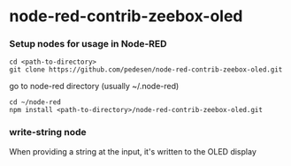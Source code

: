 # node-red-contrib-zeebox-oled

### Setup nodes for usage in Node-RED

```
cd <path-to-directory>
git clone https://github.com/pedesen/node-red-contrib-zeebox-oled.git
```

go to node-red directory (usually ~/.node-red)

```
cd ~/node-red
npm install <path-to-directory>/node-red-contrib-zeebox-oled.git

```

### write-string node

When providing a string at the input, it's written to the OLED display
